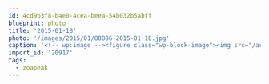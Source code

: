 ```yaml
---
id: 4cd9b3f8-b4e0-4cea-beea-54b032b5abff
blueprint: photo
title: '2015-01-18'
photo: '/images/2015/01/88886-2015-01-18.jpg'
caption: '<!-- wp:image --><figure class="wp-block-image"><img src="/assets/images/2015/01/88886-2015-01-18.jpg" /></figure><!-- /wp:image --><!-- wp:paragraph --><p>No ski lifts. No engines. Just silence &amp; the sound of skis on snow. #zoapeak</p><!-- /wp:paragraph -->'
import_id: '20917'
tags:
  - zoapeak
---
```

